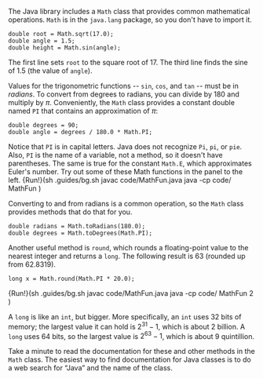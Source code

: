The Java library includes a `Math` class that provides common mathematical operations. `Math` is in the `java.lang` package, so you don't have to import it.

```code
double root = Math.sqrt(17.0);
double angle = 1.5;
double height = Math.sin(angle);
```

The first line sets `root` to the square root of 17. The third line finds the sine of 1.5 (the value of `angle`).


Values for the trigonometric functions -- `sin`, `cos`, and `tan` -- must be in *radians*. To convert from degrees to radians, you can divide by 180 and multiply by $\pi$. Conveniently, the `Math` class provides a constant double named `PI` that contains an approximation of $\pi$:

```code
double degrees = 90;
double angle = degrees / 180.0 * Math.PI;
```

Notice that `PI` is in capital letters. Java does not recognize `Pi`, `pi`, or `pie`. Also, `PI` is the name of a variable, not a method, so it doesn't have parentheses. The same is true for the constant `Math.E`, which approximates Euler's number. 
Try out some of these Math functions in the panel to the left.
{Run!}(sh .guides/bg.sh javac code/MathFun.java java -cp code/ MathFun )


Converting to and from radians is a common operation, so the `Math` class provides methods that do that for you.

```code
double radians = Math.toRadians(180.0);
double degrees = Math.toDegrees(Math.PI);
```


Another useful method is `round`, which rounds a floating-point value to the nearest integer and returns a `long`. The following result is 63 (rounded up from 62.8319).

```code
long x = Math.round(Math.PI * 20.0);
```

{Run!}(sh .guides/bg.sh javac code/MathFun.java java -cp code/ MathFun 2 )


A `long` is like an `int`, but bigger. More specifically, an `int` uses 32 bits of memory; the largest value it can hold is $2^{31}-1$, which is about 2 billion. A `long` uses 64 bits, so the largest value is $2^{63}-1$, which is about 9 quintillion.

Take a minute to read the documentation for these and other methods in the `Math` class. The easiest way to find documentation for Java classes is to do a web search for “Java” and the name of the class.